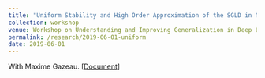 ```yaml
---
title: "Uniform Stability and High Order Approximation of the SGLD in Non-Convex Learning"
collection: workshop
venue: Workshop on Understanding and Improving Generalization in Deep Learning (ICML)
permalink: /research/2019-06-01-uniform
date: 2019-06-01
---
```


With Maxime Gazeau. 
\[[Document](https://drive.google.com/file/d/1wgbDW47K7iAwTjHpLNUIRpVKa1Ifgu-2/view)\] 


